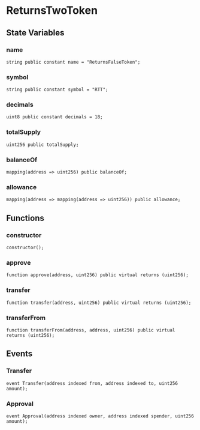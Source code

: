 # ReturnsTwoToken

## State Variables
### name

```solidity
string public constant name = "ReturnsFalseToken";
```


### symbol

```solidity
string public constant symbol = "RTT";
```


### decimals

```solidity
uint8 public constant decimals = 18;
```


### totalSupply

```solidity
uint256 public totalSupply;
```


### balanceOf

```solidity
mapping(address => uint256) public balanceOf;
```


### allowance

```solidity
mapping(address => mapping(address => uint256)) public allowance;
```


## Functions
### constructor


```solidity
constructor();
```

### approve


```solidity
function approve(address, uint256) public virtual returns (uint256);
```

### transfer


```solidity
function transfer(address, uint256) public virtual returns (uint256);
```

### transferFrom


```solidity
function transferFrom(address, address, uint256) public virtual returns (uint256);
```

## Events
### Transfer

```solidity
event Transfer(address indexed from, address indexed to, uint256 amount);
```

### Approval

```solidity
event Approval(address indexed owner, address indexed spender, uint256 amount);
```

